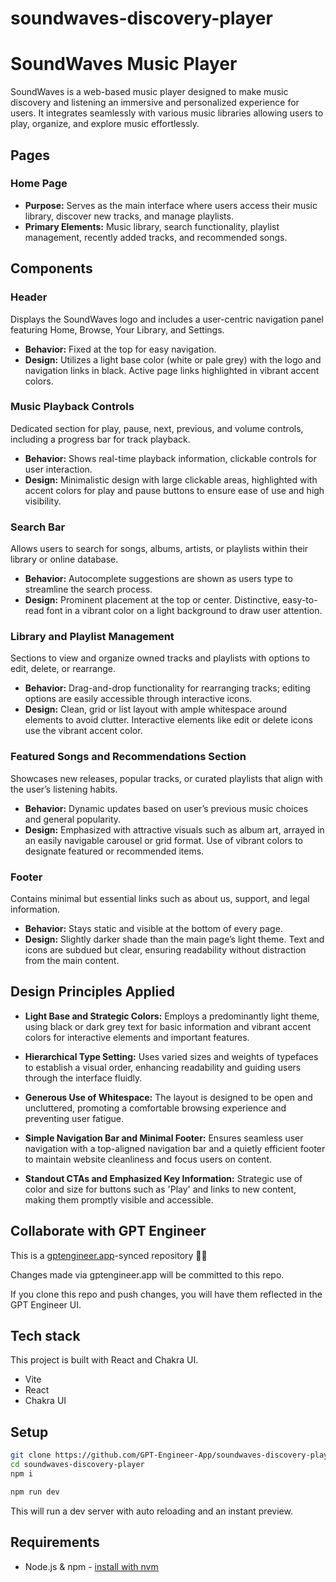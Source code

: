# soundwaves-discovery-player

# SoundWaves Music Player

SoundWaves is a web-based music player designed to make music discovery and listening an immersive and personalized experience for users. It integrates seamlessly with various music libraries allowing users to play, organize, and explore music effortlessly.

## Pages

### Home Page

- **Purpose:** Serves as the main interface where users access their music library, discover new tracks, and manage playlists.
- **Primary Elements:** Music library, search functionality, playlist management, recently added tracks, and recommended songs.

## Components

### Header
Displays the SoundWaves logo and includes a user-centric navigation panel featuring Home, Browse, Your Library, and Settings.

- **Behavior:** Fixed at the top for easy navigation.
- **Design:** Utilizes a light base color (white or pale grey) with the logo and navigation links in black. Active page links highlighted in vibrant accent colors.

### Music Playback Controls
Dedicated section for play, pause, next, previous, and volume controls, including a progress bar for track playback.

- **Behavior:** Shows real-time playback information, clickable controls for user interaction.
- **Design:** Minimalistic design with large clickable areas, highlighted with accent colors for play and pause buttons to ensure ease of use and high visibility.

### Search Bar
Allows users to search for songs, albums, artists, or playlists within their library or online database.

- **Behavior:** Autocomplete suggestions are shown as users type to streamline the search process.
- **Design:** Prominent placement at the top or center. Distinctive, easy-to-read font in a vibrant color on a light background to draw user attention.

### Library and Playlist Management
Sections to view and organize owned tracks and playlists with options to edit, delete, or rearrange.

- **Behavior:** Drag-and-drop functionality for rearranging tracks; editing options are easily accessible through interactive icons.
- **Design:** Clean, grid or list layout with ample whitespace around elements to avoid clutter. Interactive elements like edit or delete icons use the vibrant accent color.

### Featured Songs and Recommendations Section
Showcases new releases, popular tracks, or curated playlists that align with the user’s listening habits.

- **Behavior:** Dynamic updates based on user’s previous music choices and general popularity.
- **Design:** Emphasized with attractive visuals such as album art, arrayed in an easily navigable carousel or grid format. Use of vibrant colors to designate featured or recommended items.

### Footer
Contains minimal but essential links such as about us, support, and legal information.

- **Behavior:** Stays static and visible at the bottom of every page.
- **Design:** Slightly darker shade than the main page’s light theme. Text and icons are subdued but clear, ensuring readability without distraction from the main content.

## Design Principles Applied

- **Light Base and Strategic Colors:** Employs a predominantly light theme, using black or dark grey text for basic information and vibrant accent colors for interactive elements and important features.

- **Hierarchical Type Setting:** Uses varied sizes and weights of typefaces to establish a visual order, enhancing readability and guiding users through the interface fluidly.

- **Generous Use of Whitespace:** The layout is designed to be open and uncluttered, promoting a comfortable browsing experience and preventing user fatigue.

- **Simple Navigation Bar and Minimal Footer:** Ensures seamless user navigation with a top-aligned navigation bar and a quietly efficient footer to maintain website cleanliness and focus users on content.

- **Standout CTAs and Emphasized Key Information:** Strategic use of color and size for buttons such as 'Play' and links to new content, making them promptly visible and accessible.


## Collaborate with GPT Engineer

This is a [gptengineer.app](https://gptengineer.app)-synced repository 🌟🤖

Changes made via gptengineer.app will be committed to this repo.

If you clone this repo and push changes, you will have them reflected in the GPT Engineer UI.

## Tech stack

This project is built with React and Chakra UI.

- Vite
- React
- Chakra UI

## Setup

```sh
git clone https://github.com/GPT-Engineer-App/soundwaves-discovery-player.git
cd soundwaves-discovery-player
npm i
```

```sh
npm run dev
```

This will run a dev server with auto reloading and an instant preview.

## Requirements

- Node.js & npm - [install with nvm](https://github.com/nvm-sh/nvm#installing-and-updating)
